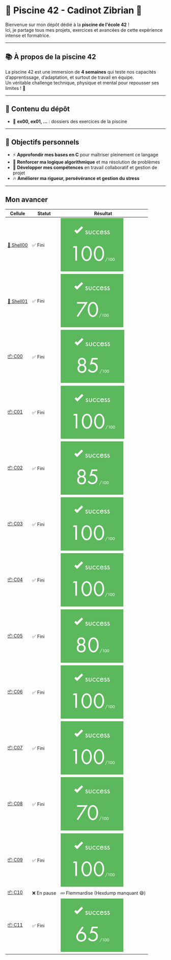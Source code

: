 # 🚀 Piscine 42 - Cadinot Zibrian 🌊

Bienvenue sur mon dépôt dédié à la **piscine de l'école 42** !  
Ici, je partage tous mes projets, exercices et avancées de cette expérience intense et formatrice.

---

## 📚 À propos de la piscine 42

La piscine 42 est une immersion de **4 semaines** qui teste nos capacités d’apprentissage, d’adaptation, et surtout de travail en équipe.  
Un véritable challenge technique, physique et mental pour repousser ses limites ! 💪

---


## 📂 Contenu du dépôt

- 📁 **ex00, ex01, ...** : dossiers des exercices de la piscine  

---


## 🎯 Objectifs personnels

- ⚡ **Approfondir mes bases en C** pour maîtriser pleinement ce langage  
- 🧠 **Renforcer ma logique algorithmique** et ma résolution de problèmes  
- 🤝 **Développer mes compétences** en travail collaboratif et gestion de projet  
- 🔥 **Améliorer ma rigueur, persévérance et gestion du stress**

---
## Mon avancer

| Cellule  | Statut   | Résultat |
|----------|----------|----------|
| [🐚 Shell00](Shell00) | ✅ Fini  | ![Shell00](Other/img/Shell00.png) |
| [🐚 Shell01](Shell01) | ✅ Fini  | ![Shell01](Other/img/Shell01.png) |
| [📦 C00](C00)     | ✅ Fini  | ![C00](Other/img/C00.png) |
| [📦 C01](C01)     | ✅ Fini  | ![C01](Other/img/C01.png) |
| [📦 C02](C02)     | ✅ Fini  | ![C02](Other/img/C02.png) |
| [📦 C03](C03)     | ✅ Fini  | ![C03](Other/img/C03.png) |
| [📦 C04](C04)     | ✅ Fini  | ![C04](Other/img/C04.png) |
| [📦 C05](C05)     | ✅ Fini  | ![C05](Other/img/C05.png) |
| [📦 C06](C06)     | ✅ Fini  | ![C06](Other/img/C06.png) |
| [📦 C07](C07)     | ✅ Fini  | ![C07](Other/img/C07.png) |
| [📦 C08](C08)     | ✅ Fini  | ![C08](Other/img/C08.png) |
| [📦 C09](C09)     | ✅ Fini  | ![C09](Other/img/C09.png) |
| [📦 C10](C10)     | ❌ En pause  | 💤 Flemmardise (Hexdump manquant 😅) |
| [📦 C11](C11)     | ✅ Fini  | ![C11](Other/img/C11.png) |

